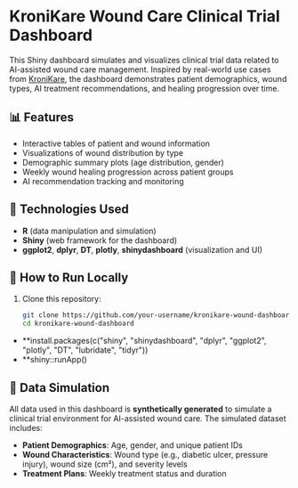 # KroniKare Wound Care Clinical Trial Dashboard

This Shiny dashboard simulates and visualizes clinical trial data related to AI-assisted wound care management. Inspired by real-world use cases from [KroniKare](https://kronikare.ai/), the dashboard demonstrates patient demographics, wound types, AI treatment recommendations, and healing progression over time.

## 📊 Features

- Interactive tables of patient and wound information
- Visualizations of wound distribution by type
- Demographic summary plots (age distribution, gender)
- Weekly wound healing progression across patient groups
- AI recommendation tracking and monitoring

## 🧪 Technologies Used

- **R** (data manipulation and simulation)
- **Shiny** (web framework for the dashboard)
- **ggplot2**, **dplyr**, **DT**, **plotly**, **shinydashboard** (visualization and UI)

## 🚀 How to Run Locally

1. Clone this repository:
   ```bash
   git clone https://github.com/your-username/kronikare-wound-dashboard.git
   cd kronikare-wound-dashboard
- **install.packages(c("shiny", "shinydashboard", "dplyr", "ggplot2", "plotly", "DT", "lubridate", "tidyr"))
- **shiny::runApp()

## 🧬 Data Simulation

All data used in this dashboard is **synthetically generated** to simulate a clinical trial environment for AI-assisted wound care. The simulated dataset includes:

- **Patient Demographics**: Age, gender, and unique patient IDs
- **Wound Characteristics**: Wound type (e.g., diabetic ulcer, pressure injury), wound size (cm²), and severity levels
- **Treatment Plans**: Weekly treatment status and duration
